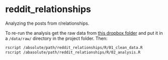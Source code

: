 # reddit_relationships
Analyzing the posts from r/relationships.

To re-run the analysis get the raw data from [this dropbox folder](https://www.dropbox.com/sh/nkfs3okq0lb58ei/AABc3j7jkFkpPNG_wBfizYyFa?dl=0) and put it in a `/data/raw/` directory in the project folder. Then:
```bash
rscript /absolute/path/reddit_relationships/R/01_clean_data.R
rscript /abasolute/path/reddit_relationships/R/02_analysis.R
```

